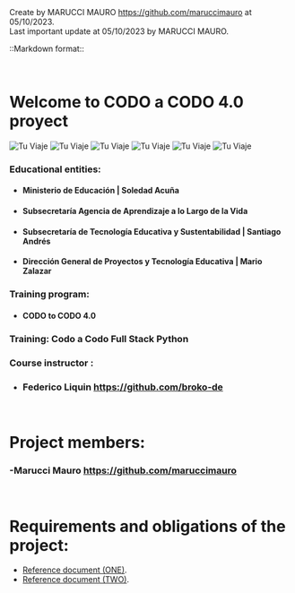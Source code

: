 <p style="margin: 0;">Create by MARUCCI MAURO <a href="https://github.com/maruccimauro">https://github.com/maruccimauro</a> at 05/10/2023.</p>
<p style="margin: 0;">Last important update at 05/10/2023 by MARUCCI MAURO.</p>
<p>::Markdown format::</p>
<br>

# Welcome to CODO a CODO 4.0 proyect

![Tu Viaje](https://img.shields.io/github/stars/maruccimauro/tu-viaje.svg)
![Tu Viaje](https://img.shields.io/github/forks/maruccimauro/tu-viaje.svg)
![Tu Viaje](https://img.shields.io/github/tag/maruccimauro/tu-viaje.svg)
![Tu Viaje](https://img.shields.io/github/release/maruccimauro/tu-viaje.svg)
![Tu Viaje](https://img.shields.io/github/stars/maruccimauro/tu-viaje.svg)
![Tu Viaje](https://img.shields.io/github/issues/maruccimauro/tu-viaje.svg)

### Educational entities:

-   #### Ministerio de Educación | Soledad Acuña
-   #### Subsecretaría Agencia de Aprendizaje a lo Largo de la Vida
-   #### Subsecretaría de Tecnología Educativa y Sustentabilidad | Santiago Andrés
-   #### Dirección General de Proyectos y Tecnología Educativa | Mario Zalazar

### Training program:

-   #### CODO to CODO 4.0

### Training: Codo a Codo Full Stack Python

### Course instructor :

-   ### Federico Liquin https://github.com/broko-de

<br>

# Project members:

### -Marucci Mauro https://github.com/maruccimauro

<br>

# Requirements and obligations of the project:

-   [Reference document (ONE)](https://github.com/maruccimauro/tu-viaje/blob/main/proyect_documents/TPO%20Desarrollo%20Web%20HTML%20CSS%20JS%20-%20AGOSTO%202023.pdf).
-   [Reference document (TWO)](https://github.com/maruccimauro/tu-viaje/blob/main/proyect_documents/Tarea%20-%20Documentaci%C3%B3n%20Preliminar%20de%20un%20Proyecto%20Web.pdf).
